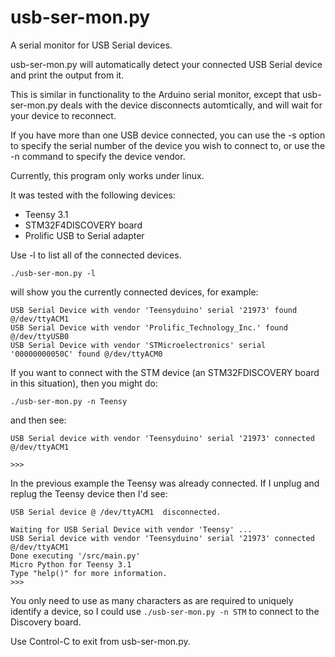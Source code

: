usb-ser-mon.py
==============

A serial monitor for USB Serial devices.

usb-ser-mon.py will automatically detect your connected USB Serial device and
print the output from it.

This is similar in functionality to the Arduino serial monitor, except that
usb-ser-mon.py deals with the device disconnects automtically, and will wait
for your device to reconnect.

If you have more than one USB device connected, you can use the -s
option to specify the serial number of the device you wish to connect to,
or use the -n command to specify the device vendor.

Currently, this program only works under linux.

It was tested with the following devices:
  - Teensy 3.1
  - STM32F4DISCOVERY board
  - Prolific USB to Serial adapter


Use -l to list all of the connected devices.
```
./usb-ser-mon.py -l
````

will show you the currently connected devices, for example:
```
USB Serial Device with vendor 'Teensyduino' serial '21973' found @/dev/ttyACM1
USB Serial Device with vendor 'Prolific_Technology_Inc.' found @/dev/ttyUSB0
USB Serial Device with vendor 'STMicroelectronics' serial '00000000050C' found @/dev/ttyACM0
```

If you want to connect with the STM device (an STM32FDISCOVERY board in this situation), then you might do:
```
./usb-ser-mon.py -n Teensy
```

and then see:
```
USB Serial device with vendor 'Teensyduino' serial '21973' connected @/dev/ttyACM1

>>>
```

In the previous example the Teensy was already connected. If I unplug and replug the Teensy device then I'd see:
```
USB Serial device @ /dev/ttyACM1  disconnected.

Waiting for USB Serial Device with vendor 'Teensy' ...
USB Serial device with vendor 'Teensyduino' serial '21973' connected @/dev/ttyACM1
Done executing '/src/main.py'
Micro Python for Teensy 3.1
Type "help()" for more information.
>>>
```

You only need to use as many characters as are required to uniquely identify a
device, so I could use ```./usb-ser-mon.py -n STM``` to connect to the
Discovery board.

Use Control-C to exit from usb-ser-mon.py.




